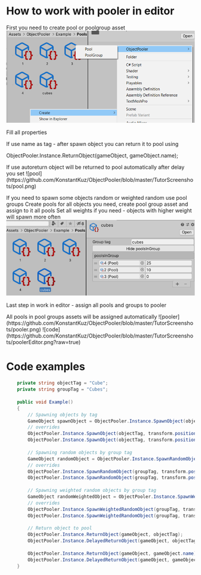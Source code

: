 ﻿# **How to work with pooler in editor**
First you need to create pool or poolgroup asset
![create](https://github.com/KonstantKuz/ObjectPooler/blob/master/TutorScreenshots/create.png)

<p>Fill all properties
<p>If use name as tag - after spawn object you can return it to pool using
<p>ObjectPooler.Instance.ReturnObject(gameObject, gameObject.name);
<p>If use autoreturn object will be returned to pool automatically after delay you set
![pool](https://github.com/KonstantKuz/ObjectPooler/blob/master/TutorScreenshots/pool.png)

If you need to spawn some objects random or weighted random use pool groups
Create pools for all objects you need, create pool group asset and assign to it all pools
Set all weights if you need - objects with higher weight will spawn more often
![group](https://github.com/KonstantKuz/ObjectPooler/blob/master/TutorScreenshots/group.png)

<p>Last step in work in editor - assign all pools and groups to pooler
<p>All pools in pool groups assets will be assigned automatically
![pooler](https://github.com/KonstantKuz/ObjectPooler/blob/master/TutorScreenshots/pooler.png)
![code](https://github.com/KonstantKuz/ObjectPooler/blob/master/TutorScreenshots/poolerEditor.png?raw=true)

# **Code examples**

```C#
    private string objectTag = "Cube";
    private string groupTag = "Cubes";
    
    public void Example()
    {
        // Spawning objects by tag
        GameObject spawnObject = ObjectPooler.Instance.SpawnObject(objectTag);
        // overrides
        ObjectPooler.Instance.SpawnObject(objectTag, transform.position);
        ObjectPooler.Instance.SpawnObject(objectTag, transform.position, transform.rotation);

        // Spawning random objects by group tag
        GameObject randomObject = ObjectPooler.Instance.SpawnRandomObject(groupTag);
        // overrides
        ObjectPooler.Instance.SpawnRandomObject(groupTag, transform.position);
        ObjectPooler.Instance.SpawnRandomObject(groupTag, transform.position, transform.rotation);

        // Spawning weighted random objects by group tag
        GameObject randomWeightedObject = ObjectPooler.Instance.SpawnWeightedRandomObject(groupTag);
        // overrides
        ObjectPooler.Instance.SpawnWeightedRandomObject(groupTag, transform.position);
        ObjectPooler.Instance.SpawnWeightedRandomObject(groupTag, transform.position, transform.rotation);
        
        // Return object to pool
        ObjectPooler.Instance.ReturnObject(gameObject, objectTag);
        ObjectPooler.Instance.DelayedReturnObject(gameObject, objectTag, 1f);

        ObjectPooler.Instance.ReturnObject(gameObject, gameObject.name);
        ObjectPooler.Instance.DelayedReturnObject(gameObject, gameObject.name, 1f);
    }
```